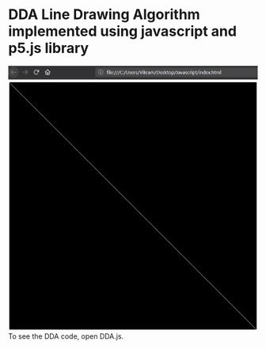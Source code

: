 # DDA Line Drawing Algorithm implemented using javascript and p5.js library
![Output](Sketches/DDA.PNG?raw=true "Title")
To see the DDA code, open DDA.js.
